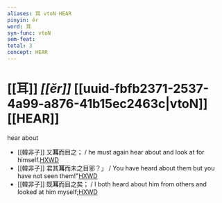 ```yaml
---
aliases: 耳 vtoN HEAR
pinyin: ěr
word: 耳
syn-func: vtoN
sem-feat: 
total: 3
concept: HEAR 
---
```

# [[耳]] *[[ěr]]*  [[uuid-fbfb2371-2537-4a99-a876-41b15ec2463c|vtoN]] [[HEAR]]
hear about
 - [[韓非子]] 又**耳**而目之； / he must again hear about and look at for himself.[HXWD](https://hxwd.org/textview.html?location=KR3c0005_tls_032-98a.11)
 - [[韓非子]] 君其**耳**而未之目邪？」 / You have heard about them but you have not seen them!"[HXWD](https://hxwd.org/textview.html?location=KR3c0005_tls_032-98a.6)
 - [[韓非子]] 既**耳**而目之矣； / I both heard about him from others and looked at him myself;[HXWD](https://hxwd.org/textview.html?location=KR3c0005_tls_032-98a.9)